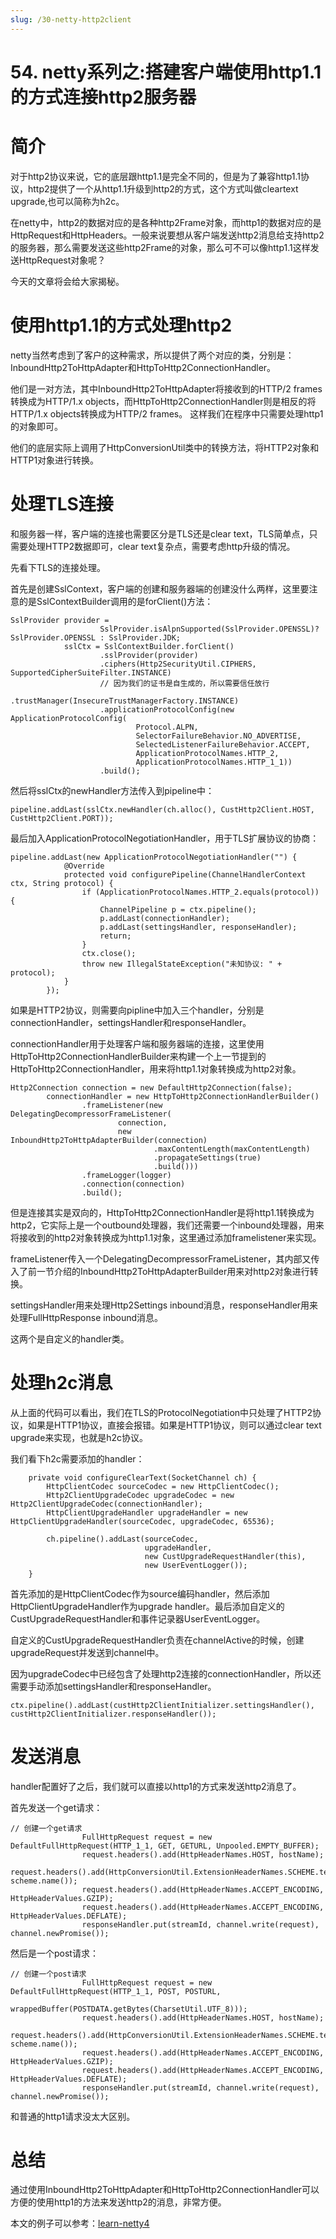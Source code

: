 ```yaml
---
slug: /30-netty-http2client
---
```


# 54. netty系列之:搭建客户端使用http1.1的方式连接http2服务器



# 简介

对于http2协议来说，它的底层跟http1.1是完全不同的，但是为了兼容http1.1协议，http2提供了一个从http1.1升级到http2的方式，这个方式叫做cleartext upgrade,也可以简称为h2c。

在netty中，http2的数据对应的是各种http2Frame对象，而http1的数据对应的是HttpRequest和HttpHeaders。一般来说要想从客户端发送http2消息给支持http2的服务器，那么需要发送这些http2Frame的对象，那么可不可以像http1.1这样发送HttpRequest对象呢？

今天的文章将会给大家揭秘。

# 使用http1.1的方式处理http2

netty当然考虑到了客户的这种需求，所以提供了两个对应的类，分别是：InboundHttp2ToHttpAdapter和HttpToHttp2ConnectionHandler。

他们是一对方法，其中InboundHttp2ToHttpAdapter将接收到的HTTP/2 frames 转换成为HTTP/1.x objects，而HttpToHttp2ConnectionHandler则是相反的将HTTP/1.x objects转换成为HTTP/2 frames。 这样我们在程序中只需要处理http1的对象即可。

他们的底层实际上调用了HttpConversionUtil类中的转换方法，将HTTP2对象和HTTP1对象进行转换。

# 处理TLS连接

和服务器一样，客户端的连接也需要区分是TLS还是clear text，TLS简单点，只需要处理HTTP2数据即可，clear text复杂点，需要考虑http升级的情况。

先看下TLS的连接处理。

首先是创建SslContext，客户端的创建和服务器端的创建没什么两样，这里要注意的是SslContextBuilder调用的是forClient()方法：

```
SslProvider provider =
                    SslProvider.isAlpnSupported(SslProvider.OPENSSL)? SslProvider.OPENSSL : SslProvider.JDK;
            sslCtx = SslContextBuilder.forClient()
                    .sslProvider(provider)
                    .ciphers(Http2SecurityUtil.CIPHERS, SupportedCipherSuiteFilter.INSTANCE)
                    // 因为我们的证书是自生成的，所以需要信任放行
                    .trustManager(InsecureTrustManagerFactory.INSTANCE)
                    .applicationProtocolConfig(new ApplicationProtocolConfig(
                            Protocol.ALPN,
                            SelectorFailureBehavior.NO_ADVERTISE,
                            SelectedListenerFailureBehavior.ACCEPT,
                            ApplicationProtocolNames.HTTP_2,
                            ApplicationProtocolNames.HTTP_1_1))
                    .build();
```

然后将sslCtx的newHandler方法传入到pipeline中：

```
pipeline.addLast(sslCtx.newHandler(ch.alloc(), CustHttp2Client.HOST, CustHttp2Client.PORT));
```

最后加入ApplicationProtocolNegotiationHandler，用于TLS扩展协议的协商：

```
pipeline.addLast(new ApplicationProtocolNegotiationHandler("") {
            @Override
            protected void configurePipeline(ChannelHandlerContext ctx, String protocol) {
                if (ApplicationProtocolNames.HTTP_2.equals(protocol)) {
                    ChannelPipeline p = ctx.pipeline();
                    p.addLast(connectionHandler);
                    p.addLast(settingsHandler, responseHandler);
                    return;
                }
                ctx.close();
                throw new IllegalStateException("未知协议: " + protocol);
            }
        });
```

如果是HTTP2协议，则需要向pipline中加入三个handler，分别是connectionHandler，settingsHandler和responseHandler。

connectionHandler用于处理客户端和服务器端的连接，这里使用HttpToHttp2ConnectionHandlerBuilder来构建一个上一节提到的HttpToHttp2ConnectionHandler，用来将http1.1对象转换成为http2对象。

```
Http2Connection connection = new DefaultHttp2Connection(false);
        connectionHandler = new HttpToHttp2ConnectionHandlerBuilder()
                .frameListener(new DelegatingDecompressorFrameListener(
                        connection,
                        new InboundHttp2ToHttpAdapterBuilder(connection)
                                .maxContentLength(maxContentLength)
                                .propagateSettings(true)
                                .build()))
                .frameLogger(logger)
                .connection(connection)
                .build();
```

但是连接其实是双向的，HttpToHttp2ConnectionHandler是将http1.1转换成为http2，它实际上是一个outbound处理器，我们还需要一个inbound处理器，用来将接收到的http2对象转换成为http1.1对象，这里通过添加framelistener来实现。

frameListener传入一个DelegatingDecompressorFrameListener，其内部又传入了前一节介绍的InboundHttp2ToHttpAdapterBuilder用来对http2对象进行转换。

settingsHandler用来处理Http2Settings inbound消息，responseHandler用来处理FullHttpResponse inbound消息。

这两个是自定义的handler类。

# 处理h2c消息

从上面的代码可以看出，我们在TLS的ProtocolNegotiation中只处理了HTTP2协议，如果是HTTP1协议，直接会报错。如果是HTTP1协议，则可以通过clear text upgrade来实现，也就是h2c协议。

我们看下h2c需要添加的handler：

```
    private void configureClearText(SocketChannel ch) {
        HttpClientCodec sourceCodec = new HttpClientCodec();
        Http2ClientUpgradeCodec upgradeCodec = new Http2ClientUpgradeCodec(connectionHandler);
        HttpClientUpgradeHandler upgradeHandler = new HttpClientUpgradeHandler(sourceCodec, upgradeCodec, 65536);

        ch.pipeline().addLast(sourceCodec,
                              upgradeHandler,
                              new CustUpgradeRequestHandler(this),
                              new UserEventLogger());
    }
```

首先添加的是HttpClientCodec作为source编码handler，然后添加HttpClientUpgradeHandler作为upgrade handler。最后添加自定义的CustUpgradeRequestHandler和事件记录器UserEventLogger。

自定义的CustUpgradeRequestHandler负责在channelActive的时候，创建upgradeRequest并发送到channel中。

因为upgradeCodec中已经包含了处理http2连接的connectionHandler，所以还需要手动添加settingsHandler和responseHandler。

```
ctx.pipeline().addLast(custHttp2ClientInitializer.settingsHandler(), custHttp2ClientInitializer.responseHandler());
```

# 发送消息

handler配置好了之后，我们就可以直接以http1的方式来发送http2消息了。

首先发送一个get请求：

```
// 创建一个get请求
                FullHttpRequest request = new DefaultFullHttpRequest(HTTP_1_1, GET, GETURL, Unpooled.EMPTY_BUFFER);
                request.headers().add(HttpHeaderNames.HOST, hostName);
                request.headers().add(HttpConversionUtil.ExtensionHeaderNames.SCHEME.text(), scheme.name());
                request.headers().add(HttpHeaderNames.ACCEPT_ENCODING, HttpHeaderValues.GZIP);
                request.headers().add(HttpHeaderNames.ACCEPT_ENCODING, HttpHeaderValues.DEFLATE);
                responseHandler.put(streamId, channel.write(request), channel.newPromise());
```

然后是一个post请求：

```
// 创建一个post请求
                FullHttpRequest request = new DefaultFullHttpRequest(HTTP_1_1, POST, POSTURL,
                        wrappedBuffer(POSTDATA.getBytes(CharsetUtil.UTF_8)));
                request.headers().add(HttpHeaderNames.HOST, hostName);
                request.headers().add(HttpConversionUtil.ExtensionHeaderNames.SCHEME.text(), scheme.name());
                request.headers().add(HttpHeaderNames.ACCEPT_ENCODING, HttpHeaderValues.GZIP);
                request.headers().add(HttpHeaderNames.ACCEPT_ENCODING, HttpHeaderValues.DEFLATE);
                responseHandler.put(streamId, channel.write(request), channel.newPromise());
```

和普通的http1请求没太大区别。

# 总结

通过使用InboundHttp2ToHttpAdapter和HttpToHttp2ConnectionHandler可以方便的使用http1的方法来发送http2的消息，非常方便。

本文的例子可以参考：[learn-netty4](https://github.com/ddean2009/learn-netty4)










